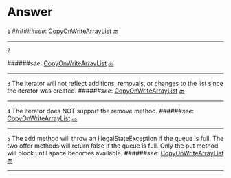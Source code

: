 # Answer

`1`<a name="a1"></a>
######*see*: [CopyOnWriteArrayList](http://www.google.com/url?q=http%3A%2F%2Fdocs.oracle.com%2Fjavase%2F7%2Fdocs%2Fapi%2Fjava%2Futil%2Fconcurrent%2FCopyOnWriteArrayList.html&sa=D&sntz=1&usg=AFrqEzcUe8jylq_8cFi8NuZamP2TVqL0-A)
[:back:](https://github.com/vnsmn/interview/blob/master/j2se/concurrency/readme.md#a1)
***
`2`<a name="a2"></a>

######*see*: [CopyOnWriteArrayList](http://www.google.com/url?q=http%3A%2F%2Fdocs.oracle.com%2Fjavase%2F7%2Fdocs%2Fapi%2Fjava%2Futil%2Fconcurrent%2FCopyOnWriteArrayList.html&sa=D&sntz=1&usg=AFrqEzcUe8jylq_8cFi8NuZamP2TVqL0-A)
[:back:](https://github.com/vnsmn/interview/blob/master/j2se/concurrency/readme.md#a2)
***
`3`<a name="a3"></a>
The iterator will not reflect additions, removals, or changes to the list since the iterator was created.
######*see*: [CopyOnWriteArrayList](http://www.google.com/url?q=http%3A%2F%2Fdocs.oracle.com%2Fjavase%2F7%2Fdocs%2Fapi%2Fjava%2Futil%2Fconcurrent%2FCopyOnWriteArrayList.html&sa=D&sntz=1&usg=AFrqEzcUe8jylq_8cFi8NuZamP2TVqL0-A)
[:back:](https://github.com/vnsmn/interview/blob/master/j2se/concurrency/readme.md#a3)
***
`4`<a name="a4"></a>
The iterator does NOT support the remove method.
######*see*: [CopyOnWriteArrayList](http://docs.oracle.com/javase/7/docs/api/java/util/concurrent/CopyOnWriteArrayList.html#iterator())
[:back:](https://github.com/vnsmn/interview/blob/master/j2se/concurrency/readme.md#a3)
***
`5`<a name="a5"></a>
The add method will throw an IllegalStateException if the queue is full.
The two offer methods will return false if the queue is full. Only the put method will block
until space becomes available.
######*see*: [CopyOnWriteArrayList](http://docs.oracle.com/javase/7/docs/api/java/util/concurrent/ArrayBlockingQueue.html)
[:back:](https://github.com/vnsmn/interview/blob/master/j2se/concurrency/readme.md#a5)
*** 